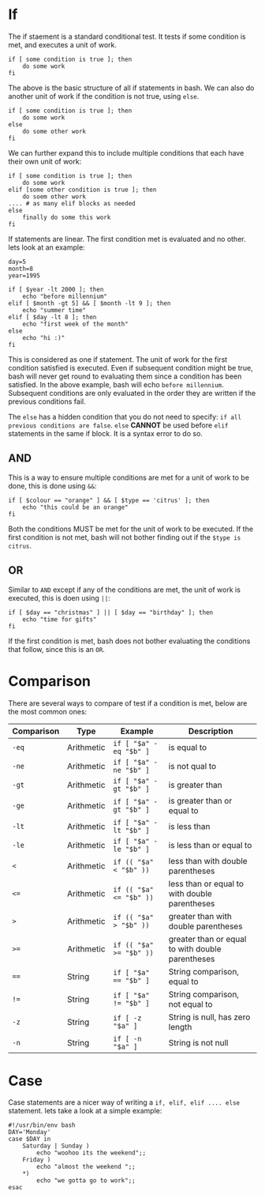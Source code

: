 If
==

The if staement is a standard conditional test. It tests if some condition is met, and executes a unit of work.

	if [ some condition is true ]; then
		do some work
	fi

The above is the basic structure of all if statements in bash. We can also do another unit of work if the condition is not true, using `else`.

	if [ some condition is true ]; then
		do some work
	else
		do some other work
	fi

We can further expand this to include multiple conditions that each have their own unit of work:

	if [ some condition is true ]; then
		do some work
	elif [some other condition is true ]; then
		do soem other work
	.... # as many elif blocks as needed
	else
		finally do some this work
	fi
	
If statements are linear. The first condition met is evaluated and no other. lets look at an example:

	day=5
	month=8
	year=1995
	
	if [ $year -lt 2000 ]; then
		echo "before millennium"
	elif [ $month -gt 5] && [ $month -lt 9 ]; then
		echo "summer time"
	elif [ $day -lt 8 ]; then
		echo "first week of the month"
	else
		echo "hi :)"
	fi
		
This is considered as one if statement. The unit of work for the first condition satisfied is executed. Even if subsequent condition might be true, bash will never get round to evaluating them since a condition has been satisfied. In the above example, bash will echo `before millennium`. Subsequent conditions are only evaluated in the order they are written if the previous conditions fail.

The `else` has a hidden condition that you do not need to specify: `if all previous conditions are false`. `else` **CANNOT** be used before `elif` statements in the same if block. It is a syntax error to do so.

AND
---
This is a way to ensure multiple conditions are met for a unit of work to be done, this is done using `&&`:

	if [ $colour == "orange" ] && [ $type == 'citrus' ]; then
		echo "this could be an orange"
	fi
		
Both the conditions MUST be met for the unit of work to be executed. If the first condition is not met, bash will not bother finding out if the `$type is citrus`.

OR
--
Similar to `AND` except if any of the conditions are met, the unit of work is executed, this is doen using `||`:
	
	if [ $day == "christmas" ] || [ $day == "birthday" ]; then
		echo "time for gifts"
	fi

If the first condition is met, bash does not bother evaluating the conditions that follow, since this is an `OR`.

Comparison
==========

There are several ways to compare of test if a condition is met, below are the most common ones:

|Comparison		| Type			| Example				|Description										|
|---------------|---------------|-----------------------|---------------------------------------------------|
|`-eq`	  		|Arithmetic 	|`if [ "$a" -eq "$b" ]` |is equal to  										|
|`-ne`	  		|Arithmetic 	|`if [ "$a" -ne "$b" ]`	|is not qual to										|
|`-gt`	  		|Arithmetic 	|`if [ "$a" -gt "$b" ]` |is greater than									|
|`-ge`	  		|Arithmetic 	|`if [ "$a" -gt "$b" ]` |is greater than or equal to						|
|`-lt`	  		|Arithmetic 	|`if [ "$a" -lt "$b" ]` |is less than										|
|`-le`	  		|Arithmetic 	|`if [ "$a" -le "$b" ]` |is less than or equal to							|
|`<`	  		|Arithmetic 	|`if (( "$a" < "$b" ))` |less than with double parentheses					|
|`<=`	  		|Arithmetic 	|`if (( "$a" <= "$b" ))`|less than or equal to with double parentheses		|
|`>`	  		|Arithmetic 	|`if (( "$a" > "$b" ))` |greater than with double parentheses				|
|`>=`	  		|Arithmetic 	|`if (( "$a" >= "$b" ))`|greater than or equal to with double parentheses	|
|`==` 			|String		 	|`if [ "$a" == "$b" ]` 	|String comparison, equal to						|
|`!=` 			|String		 	|`if [ "$a" != "$b" ]` 	|String comparison, not equal to					|
|`-z`	  		|String		 	|`if [ -z "$a" ]` 		|String is null, has zero length					|
|`-n`	  		|String		 	|`if [ -n "$a" ]` 		|String is not null									|

Case
====
Case statements are a nicer way of writing a `if, elif, elif .... else` statement. lets take a look at a simple example:

	#!/usr/bin/env bash
	DAY='Monday'
	case $DAY in
  		Saturday | Sunday ) 
			echo "woohoo its the weekend";;
  		Friday ) 
			echo "almost the weekend ";;
  		*) 
			echo "we gotta go to work";;
	esac
